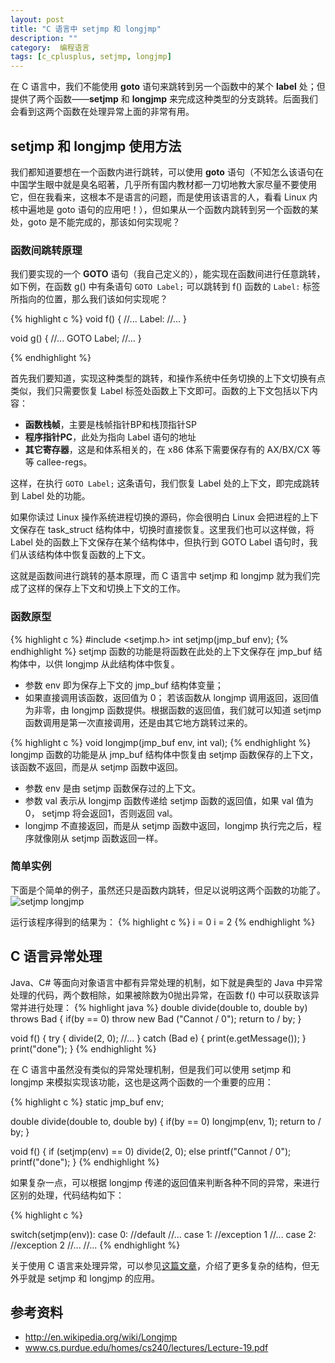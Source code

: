 ```yaml
---
layout: post
title: "C 语言中 setjmp 和 longjmp"
description: ""
category:  编程语言
tags: [c_cplusplus, setjmp, longjmp]
---
```


在 C 语言中，我们不能使用 **goto** 语句来跳转到另一个函数中的某个 **label** 处；但提供了两个函数——**setjmp** 和 **longjmp** 来完成这种类型的分支跳转。后面我们会看到这两个函数在处理异常上面的非常有用。

## setjmp 和 longjmp 使用方法
我们都知道要想在一个函数内进行跳转，可以使用 **goto** 语句（不知怎么该语句在中国学生眼中就是臭名昭著，几乎所有国内教材都一刀切地教大家尽量不要使用它，但在我看来，这根本不是语言的问题，而是使用该语言的人，看看 Linux 内核中遍地是 goto 语句的应用吧！），但如果从一个函数内跳转到另一个函数的某处，goto 是不能完成的，那该如何实现呢？

### 函数间跳转原理
我们要实现的一个 **GOTO** 语句（我自己定义的），能实现在函数间进行任意跳转，如下例，在函数 g() 中有条语句 `GOTO Label;` 可以跳转到 f() 函数的 `Label:` 标签所指向的位置，那么我们该如何实现呢？

{% highlight c %}
void f()
{
	//...
	Label:
	//...
}

void g()
{
	//...
	GOTO Label;
	//...
}

{% endhighlight %}

首先我们要知道，实现这种类型的跳转，和操作系统中任务切换的上下文切换有点类似，我们只需要恢复 Label 标签处函数上下文即可。函数的上下文包括以下内容：

* **函数栈帧**，主要是栈帧指针BP和栈顶指针SP
* **程序指针PC**，此处为指向 Label 语句的地址
* **其它寄存器**，这是和体系相关的，在 x86 体系下需要保存有的 AX/BX/CX 等等 callee-regs。

这样，在执行 `GOTO Label;` 这条语句，我们恢复 Label 处的上下文，即完成跳转到 Label 处的功能。

如果你读过 Linux 操作系统进程切换的源码，你会很明白 Linux 会把进程的上下文保存在 task_struct 结构体中，切换时直接恢复。这里我们也可以这样做，将 Label 处的函数上下文保存在某个结构体中，但执行到 GOTO Label 语句时，我们从该结构体中恢复函数的上下文。

这就是函数间进行跳转的基本原理，而 C 语言中 setjmp 和 longjmp 就为我们完成了这样的保存上下文和切换上下文的工作。

### 函数原型

{% highlight c %}
#include <setjmp.h>
int setjmp(jmp_buf env);
{% endhighlight %}
setjmp 函数的功能是将函数在此处的上下文保存在 jmp_buf 结构体中，以供 longjmp 从此结构体中恢复。

* 参数 env 即为保存上下文的 jmp_buf 结构体变量；
* 如果直接调用该函数，返回值为 0； 若该函数从 longjmp 调用返回，返回值为非零，由 longjmp 函数提供。根据函数的返回值，我们就可以知道 setjmp 函数调用是第一次直接调用，还是由其它地方跳转过来的。

{% highlight c %}
void longjmp(jmp_buf env, int val);
{% endhighlight %}
longjmp 函数的功能是从 jmp_buf 结构体中恢复由 setjmp 函数保存的上下文，该函数不返回，而是从 setjmp 函数中返回。

* 参数 env 是由 setjmp 函数保存过的上下文。
* 参数 val 表示从 longjmp 函数传递给 setjmp 函数的返回值，如果 val 值为0， setjmp 将会返回1，否则返回 val。
* longjmp 不直接返回，而是从 setjmp 函数中返回，longjmp 执行完之后，程序就像刚从 setjmp 函数返回一样。


### 简单实例
下面是个简单的例子，虽然还只是函数内跳转，但足以说明这两个函数的功能了。
![setjmp longjmp](https://f.cloud.github.com/assets/3265880/1460659/19d4db44-445a-11e3-8468-aab15a080f57.png)

运行该程序得到的结果为：
{% highlight c %}
i = 0
i = 2
{% endhighlight %}

## C 语言异常处理
Java、C# 等面向对象语言中都有异常处理的机制，如下就是典型的 Java 中异常处理的代码，两个数相除，如果被除数为0抛出异常，在函数 f() 中可以获取该异常并进行处理：
{% highlight java %}
double divide(double to, double by) throws Bad {
	if(by == 0)
		throw new Bad ("Cannot / 0");
	return to / by;
}

void f() {
	try {
		divide(2, 0);
		//...
	} catch (Bad e) {
		print(e.getMessage());
	}
	print("done");
}
{% endhighlight %}

在 C 语言中虽然没有类似的异常处理机制，但是我们可以使用 setjmp 和 longjmp 来模拟实现该功能，这也是这两个函数的一个重要的应用：

{% highlight c %}
static jmp_buf env;

double divide(double to, double by)
{
	if(by == 0)
		longjmp(env, 1);
	return to / by;
}

void f()
{
	if (setjmp(env) == 0)
		divide(2, 0);
	else
		printf("Cannot / 0");
	printf("done");
}
{% endhighlight %}

如果复杂一点，可以根据 longjmp 传递的返回值来判断各种不同的异常，来进行区别的处理，代码结构如下：

{% highlight c %}

switch(setjmp(env)):
	case 0:			//default
		//...
	case 1:			//exception 1
		//...
	case 2:			//exception 2
		//...
	//...
{% endhighlight %}

关于使用 C 语言来处理异常，可以参见[这篇文章](http://www.di.unipi.it/~nids/docs/longjump_try_trow_catch.html)，介绍了更多复杂的结构，但无外乎就是 setjmp 和 longjmp 的应用。


## 参考资料

* http://en.wikipedia.org/wiki/Longjmp
* www.cs.purdue.edu/homes/cs240/lectures/Lecture-19.pdf
